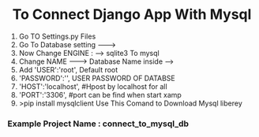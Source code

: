 <center><h1> To Connect Django App With Mysql </h1></center>
<ol>
	<li>Go TO Settings.py Files</li>
	<li>Go To Database setting ---></li>
	<li>Now Change ENGINE : --> sqlite3 To mysql </li>
	<li>Change NAME ---> Database Name inside --></li>
	<li>Add 'USER':'root', Default root</li>
	<li>'PASSWORD':'',  USER PASSWORD OF DATABSE</li>
	<li>'HOST':'localhost', #Hpost by localhost for all</li>
	<li>'PORT':'3306', #port can be find when start xamp</li>
	<li>>pip install mysqlclient Use This Comand to Download Mysql liberey</li>
</ol>
<h3>Example Project Name : connect_to_mysql_db</h3>
